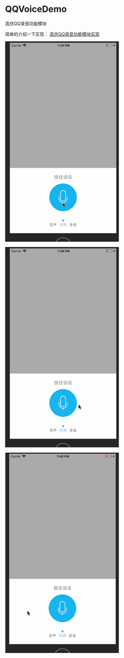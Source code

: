 # QQVoiceDemo
高仿QQ录音功能模块

简单的介绍一下实现：
[高仿QQ录音功能模块实现](http://www.jianshu.com/p/8b3414712df3) 

![对讲界面](https://github.com/ChavezChen/QQVoiceDemo/blob/master/对讲界面.gif)

![录音界面](https://github.com/ChavezChen/QQVoiceDemo/blob/master/录音界面.gif)

![变声界面](https://github.com/ChavezChen/QQVoiceDemo/blob/master/变声界面.gif)



